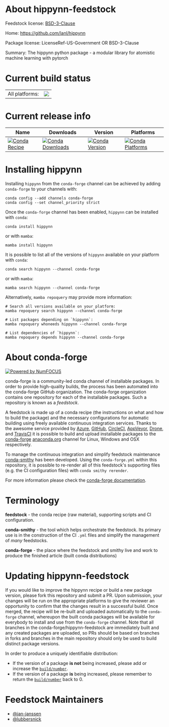 About hippynn-feedstock
=======================

Feedstock license: [BSD-3-Clause](https://github.com/conda-forge/hippynn-feedstock/blob/main/LICENSE.txt)

Home: https://github.com/lanl/hippynn

Package license: LicenseRef-US-Government OR BSD-3-Clause

Summary: The hippynn python package - a modular library for atomistic machine learning with pytorch

Current build status
====================


<table><tr><td>All platforms:</td>
    <td>
      <a href="https://dev.azure.com/conda-forge/feedstock-builds/_build/latest?definitionId=18266&branchName=main">
        <img src="https://dev.azure.com/conda-forge/feedstock-builds/_apis/build/status/hippynn-feedstock?branchName=main">
      </a>
    </td>
  </tr>
</table>

Current release info
====================

| Name | Downloads | Version | Platforms |
| --- | --- | --- | --- |
| [![Conda Recipe](https://img.shields.io/badge/recipe-hippynn-green.svg)](https://anaconda.org/conda-forge/hippynn) | [![Conda Downloads](https://img.shields.io/conda/dn/conda-forge/hippynn.svg)](https://anaconda.org/conda-forge/hippynn) | [![Conda Version](https://img.shields.io/conda/vn/conda-forge/hippynn.svg)](https://anaconda.org/conda-forge/hippynn) | [![Conda Platforms](https://img.shields.io/conda/pn/conda-forge/hippynn.svg)](https://anaconda.org/conda-forge/hippynn) |

Installing hippynn
==================

Installing `hippynn` from the `conda-forge` channel can be achieved by adding `conda-forge` to your channels with:

```
conda config --add channels conda-forge
conda config --set channel_priority strict
```

Once the `conda-forge` channel has been enabled, `hippynn` can be installed with `conda`:

```
conda install hippynn
```

or with `mamba`:

```
mamba install hippynn
```

It is possible to list all of the versions of `hippynn` available on your platform with `conda`:

```
conda search hippynn --channel conda-forge
```

or with `mamba`:

```
mamba search hippynn --channel conda-forge
```

Alternatively, `mamba repoquery` may provide more information:

```
# Search all versions available on your platform:
mamba repoquery search hippynn --channel conda-forge

# List packages depending on `hippynn`:
mamba repoquery whoneeds hippynn --channel conda-forge

# List dependencies of `hippynn`:
mamba repoquery depends hippynn --channel conda-forge
```


About conda-forge
=================

[![Powered by
NumFOCUS](https://img.shields.io/badge/powered%20by-NumFOCUS-orange.svg?style=flat&colorA=E1523D&colorB=007D8A)](https://numfocus.org)

conda-forge is a community-led conda channel of installable packages.
In order to provide high-quality builds, the process has been automated into the
conda-forge GitHub organization. The conda-forge organization contains one repository
for each of the installable packages. Such a repository is known as a *feedstock*.

A feedstock is made up of a conda recipe (the instructions on what and how to build
the package) and the necessary configurations for automatic building using freely
available continuous integration services. Thanks to the awesome service provided by
[Azure](https://azure.microsoft.com/en-us/services/devops/), [GitHub](https://github.com/),
[CircleCI](https://circleci.com/), [AppVeyor](https://www.appveyor.com/),
[Drone](https://cloud.drone.io/welcome), and [TravisCI](https://travis-ci.com/)
it is possible to build and upload installable packages to the
[conda-forge](https://anaconda.org/conda-forge) [anaconda.org](https://anaconda.org/)
channel for Linux, Windows and OSX respectively.

To manage the continuous integration and simplify feedstock maintenance
[conda-smithy](https://github.com/conda-forge/conda-smithy) has been developed.
Using the ``conda-forge.yml`` within this repository, it is possible to re-render all of
this feedstock's supporting files (e.g. the CI configuration files) with ``conda smithy rerender``.

For more information please check the [conda-forge documentation](https://conda-forge.org/docs/).

Terminology
===========

**feedstock** - the conda recipe (raw material), supporting scripts and CI configuration.

**conda-smithy** - the tool which helps orchestrate the feedstock.
                   Its primary use is in the construction of the CI ``.yml`` files
                   and simplify the management of *many* feedstocks.

**conda-forge** - the place where the feedstock and smithy live and work to
                  produce the finished article (built conda distributions)


Updating hippynn-feedstock
==========================

If you would like to improve the hippynn recipe or build a new
package version, please fork this repository and submit a PR. Upon submission,
your changes will be run on the appropriate platforms to give the reviewer an
opportunity to confirm that the changes result in a successful build. Once
merged, the recipe will be re-built and uploaded automatically to the
`conda-forge` channel, whereupon the built conda packages will be available for
everybody to install and use from the `conda-forge` channel.
Note that all branches in the conda-forge/hippynn-feedstock are
immediately built and any created packages are uploaded, so PRs should be based
on branches in forks and branches in the main repository should only be used to
build distinct package versions.

In order to produce a uniquely identifiable distribution:
 * If the version of a package **is not** being increased, please add or increase
   the [``build/number``](https://docs.conda.io/projects/conda-build/en/latest/resources/define-metadata.html#build-number-and-string).
 * If the version of a package **is** being increased, please remember to return
   the [``build/number``](https://docs.conda.io/projects/conda-build/en/latest/resources/define-metadata.html#build-number-and-string)
   back to 0.

Feedstock Maintainers
=====================

* [@jan-janssen](https://github.com/jan-janssen/)
* [@lubbersnick](https://github.com/lubbersnick/)

